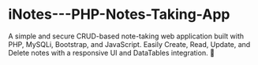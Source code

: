 # iNotes---PHP-Notes-Taking-App
A simple and secure CRUD-based note-taking web application built with PHP, MySQLi, Bootstrap, and JavaScript. Easily Create, Read, Update, and Delete notes with a responsive UI and DataTables integration. 🚀
